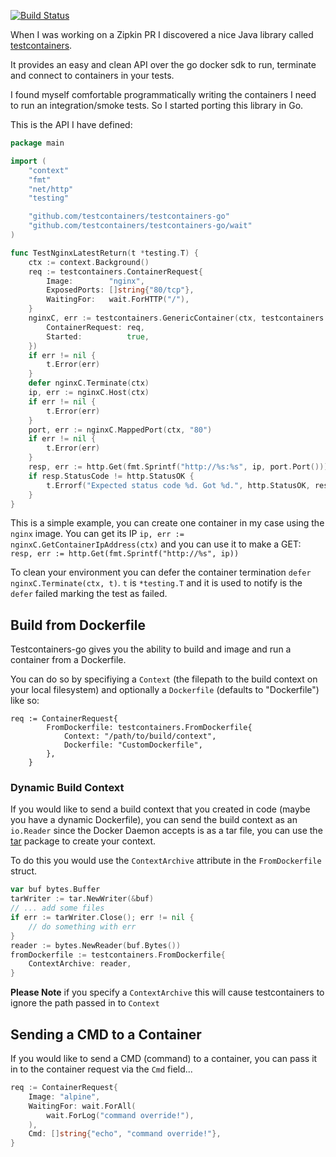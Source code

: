 [![Build Status](https://travis-ci.org/testcontainers/testcontainers-go.svg?branch=master)](https://travis-ci.org/testcontainers/testcontainers-go)

When I was working on a Zipkin PR I discovered a nice Java library called
[testcontainers](https://www.testcontainers.org/).

It provides an easy and clean API over the go docker sdk to run, terminate and
connect to containers in your tests.

I found myself comfortable programmatically writing the containers I need to run
an integration/smoke tests. So I started porting this library in Go.


This is the API I have defined:

```go
package main

import (
	"context"
	"fmt"
	"net/http"
	"testing"

	"github.com/testcontainers/testcontainers-go"
	"github.com/testcontainers/testcontainers-go/wait"
)

func TestNginxLatestReturn(t *testing.T) {
	ctx := context.Background()
	req := testcontainers.ContainerRequest{
		Image:        "nginx",
		ExposedPorts: []string{"80/tcp"},
		WaitingFor:   wait.ForHTTP("/"),
	}
	nginxC, err := testcontainers.GenericContainer(ctx, testcontainers.GenericContainerRequest{
		ContainerRequest: req,
		Started:          true,
	})
	if err != nil {
		t.Error(err)
	}
	defer nginxC.Terminate(ctx)
	ip, err := nginxC.Host(ctx)
	if err != nil {
		t.Error(err)
	}
	port, err := nginxC.MappedPort(ctx, "80")
	if err != nil {
		t.Error(err)
	}
	resp, err := http.Get(fmt.Sprintf("http://%s:%s", ip, port.Port()))
	if resp.StatusCode != http.StatusOK {
		t.Errorf("Expected status code %d. Got %d.", http.StatusOK, resp.StatusCode)
	}
}
```
This is a simple example, you can create one container in my case using the
`nginx` image. You can get its IP `ip, err := nginxC.GetContainerIpAddress(ctx)` and you
can use it to make a GET: `resp, err := http.Get(fmt.Sprintf("http://%s", ip))`

To clean your environment you can defer the container termination `defer
nginxC.Terminate(ctx, t)`. `t` is `*testing.T` and it is used to notify is the
`defer` failed marking the test as failed.


## Build from Dockerfile

Testcontainers-go gives you the ability to build and image and run a container from a Dockerfile.

You can do so by specifiying a `Context` (the filepath to the build context on your local filesystem) 
and optionally a `Dockerfile` (defaults to "Dockerfile") like so:

```
req := ContainerRequest{
		FromDockerfile: testcontainers.FromDockerfile{
			Context: "/path/to/build/context",
			Dockerfile: "CustomDockerfile",
		},
	}
```

### Dynamic Build Context

If you would like to send a build context that you created in code (maybe you have a dynamic Dockerfile), you can
send the build context as an `io.Reader` since the Docker Daemon accepts is as a tar file, you can use the [tar](https://golang.org/pkg/archive/tar/) package to create your context.


To do this you would use the `ContextArchive` attribute in the `FromDockerfile` struct.

```go
var buf bytes.Buffer
tarWriter := tar.NewWriter(&buf)
// ... add some files
if err := tarWriter.Close(); err != nil {
	// do something with err
}
reader := bytes.NewReader(buf.Bytes())
fromDockerfile := testcontainers.FromDockerfile{
	ContextArchive: reader,
}
```

**Please Note** if you specify a `ContextArchive` this will cause testcontainers to ignore the path passed
in to `Context`

## Sending a CMD to a Container

If you would like to send a CMD (command) to a container, you can pass it in to the container request via the `Cmd` field...

```go
req := ContainerRequest{
	Image: "alpine",
	WaitingFor: wait.ForAll(
		wait.ForLog("command override!"),
	),
	Cmd: []string{"echo", "command override!"},
}
```
